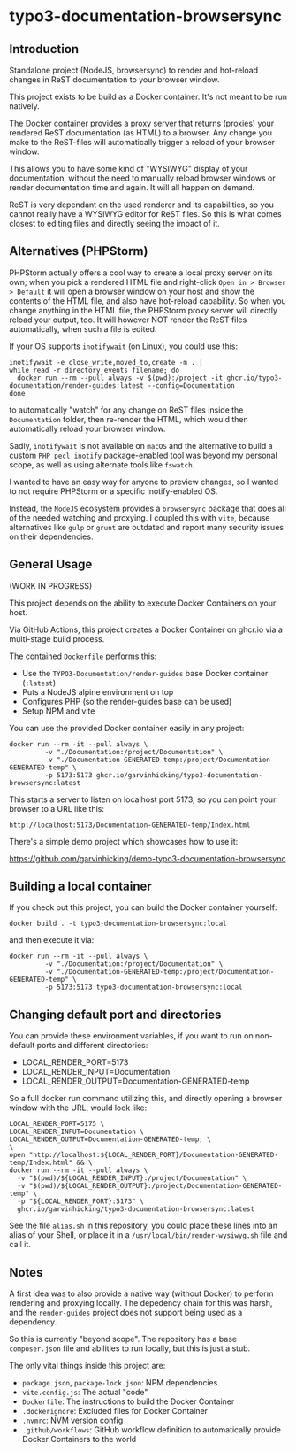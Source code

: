 # typo3-documentation-browsersync


## Introduction

Standalone project (NodeJS, browsersync) to render and hot-reload changes 
in ReST documentation to your browser window.

This project exists to be build as a Docker container. It's not meant
to be run natively.

The Docker container provides a proxy server that returns (proxies) your rendered ReST
documentation (as HTML) to a browser. Any change you make to the ReST-files
will automatically trigger a reload of your browser window.

This allows you to have some kind of "WYSIWYG" display of your
documentation, without the need to manually reload browser windows or
render documentation time and again. It will all happen on demand.

ReST is very dependant on the used renderer and its capabilities, so you
cannot really have a WYSIWYG editor for ReST files. So this is what comes
closest to editing files and directly seeing the impact of it.

## Alternatives (PHPStorm)

PHPStorm actually offers a cool way to create a local proxy server on its
own; when you pick a rendered HTML file and right-click `Open in > Browser >
Default` it will open a browser window on your host and show the contents
of the HTML file, and also have hot-reload capability. So when you change
anything in the HTML file, the PHPStorm proxy server will directly reload
your output, too. It will however NOT render the ReST files automatically,
when such a file is edited.

If your OS supports `inotifywait` (on Linux), you could use this:

```
inotifywait -e close_write,moved_to,create -m . |
while read -r directory events filename; do
  docker run --rm --pull always -v $(pwd):/project -it ghcr.io/typo3-documentation/render-guides:latest --config=Documentation
done
```

to automatically "watch" for any change on ReST files inside the
`Documentation` folder, then re-render the HTML, which would then
automatically reload your browser window.

Sadly, `inotifywait` is not available on `macOS` and the alternative to
build a custom `PHP pecl inotify` package-enabled tool was beyond my
personal scope, as well as using alternate tools like `fswatch`.

I wanted to have an easy way for anyone to preview changes, so I wanted to
not require PHPStorm or a specific inotify-enabled OS.

Instead, the `NodeJS` ecosystem provides a `browsersync` package that does
all of the needed watching and proxying. I coupled this with `vite`, because
alternatives like `gulp` or `grunt` are outdated and report many security
issues on their dependencies.

## General Usage

(WORK IN PROGRESS)

This project depends on the ability to execute Docker Containers on your host.

Via GitHub Actions, this project creates a Docker Container on ghcr.io via
a multi-stage build process.

The contained `Dockerfile` performs this:

* Use the `TYPO3-Documentation/render-guides` base Docker container
  (`:latest`)
* Puts a NodeJS alpine environment on top
* Configures PHP (so the render-guides base can be used)
* Setup NPM and vite

You can use the provided Docker container easily in any project:

```
docker run --rm -it --pull always \
         -v "./Documentation:/project/Documentation" \
         -v "./Documentation-GENERATED-temp:/project/Documentation-GENERATED-temp" \
         -p 5173:5173 ghcr.io/garvinhicking/typo3-documentation-browsersync:latest
```

This starts a server to listen on localhost port 5173, so you can
point your browser to a URL like this:

```
http://localhost:5173/Documentation-GENERATED-temp/Index.html
```


There's a simple demo project which showcases how to use it:

https://github.com/garvinhicking/demo-typo3-documentation-browsersync

## Building a local container

If you check out this project, you can build the Docker container yourself:

```
docker build . -t typo3-documentation-browsersync:local
```

and then execute it via:

```
docker run --rm -it --pull always \
         -v "./Documentation:/project/Documentation" \
         -v "./Documentation-GENERATED-temp:/project/Documentation-GENERATED-temp" \
         -p 5173:5173 typo3-documentation-browsersync:local

```

## Changing default port and directories

You can provide these environment variables, if you want to run
on non-default ports and different directories:

* LOCAL_RENDER_PORT=5173
* LOCAL_RENDER_INPUT=Documentation
* LOCAL_RENDER_OUTPUT=Documentation-GENERATED-temp

So a full docker run command utilizing this, and directly opening
a browser window with the URL, would look like:

```
LOCAL_RENDER_PORT=5175 \
LOCAL_RENDER_INPUT=Documentation \
LOCAL_RENDER_OUTPUT=Documentation-GENERATED-temp; \
\
open "http://localhost:${LOCAL_RENDER_PORT}/Documentation-GENERATED-temp/Index.html" && \
docker run --rm -it --pull always \
  -v "$(pwd)/${LOCAL_RENDER_INPUT}:/project/Documentation" \
  -v "$(pwd)/${LOCAL_RENDER_OUTPUT}:/project/Documentation-GENERATED-temp" \
  -p "${LOCAL_RENDER_PORT}:5173" \
  ghcr.io/garvinhicking/typo3-documentation-browsersync:latest
```

See the file `alias.sh` in this repository, you could place these
lines into an alias of your Shell, or place it in a
`/usr/local/bin/render-wysiwyg.sh` file and call it.

## Notes

A first idea was to also provide a native way (without Docker) to
perform rendering and proxying locally. The depedency chain for this
was harsh, and the `render-guides` project does not support being
used as a dependency.

So this is currently "beyond scope". The repository has a base
`composer.json` file and abilities to run locally, but this is
just a stub.

The only vital things inside this project are:

* `package.json`, `package-lock.json`: NPM dependencies
* `vite.config.js`: The actual "code"
* `Dockerfile`: The instructions to build the Docker Container
* `.dockerignore`: Excluded files for Docker Container
* `.nvmrc`: NVM version config
* `.github/workflows`: GitHub workflow definition to automatically provide Docker Containers to the world

